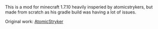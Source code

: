 This is a mod for minecraft 1.7.10 heavily insperied by atomicstrykers, but made from scratch as his gradle build was having a lot of issues.

Original work: [AtomicStryker](https://github.com/AtomicStryker/atomicstrykers-minecraft-mods)